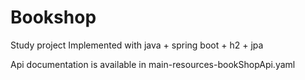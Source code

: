 # Bookshop
Study project
Implemented with java + spring boot + h2 + jpa

Api documentation is available in main-resources-bookShopApi.yaml
